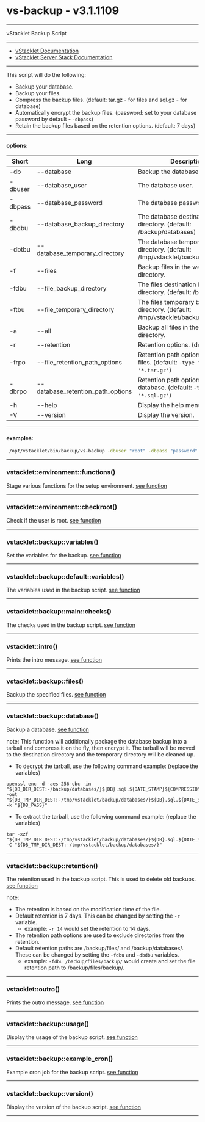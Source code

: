 # vs-backup - v3.1.1109


---

vStacklet Backup Script

---

- [vStacklet Documentation](https://github.com/JMSDOnline/vstacklet/blob/development/docs/setup/vstacklet.sh.md)
- [vStacklet Server Stack Documentation](https://github.com/JMSDOnline/vstacklet/blob/development/docs/setup/vstacklet-server-stack.sh.md)

---

This script will do the following:
- Backup your database.
- Backup your files.
- Compress the backup files. (default: tar.gz - for files and sql.gz - for database)
- Automatically encrypt the backup files. (password: set to your database password by default - `-dbpass`)
- Retain the backup files based on the retention options. (default: 7 days)

---

#### options:
| Short | Long                       | Description
| ----- | -------------------------- | ------------------------------------------
|  -db   | --database                 | Backup the database.
|  -dbuser   | --database_user          | The database user.
|  -dbpass   | --database_password      | The database password.
|  -dbdbu   | --database_backup_directory   | The database destination backup directory. (default: /backup/databases)
|  -dbtbu   | --database_temporary_directory  | The database temporary backup directory. (default: /tmp/vstacklet/backup/databases)
|  -f   | --files                    | Backup files in the web root directory.
|  -fdbu   | --file_backup_directory   | The files destination backup directory. (default: /backup/files)
|  -ftbu   | --file_temporary_directory  | The files temporary backup directory. (default: /tmp/vstacklet/backup/files)
|  -a   | --all                      | Backup all files in the web root directory.
|  -r   | --retention                | Retention options. (default: 7)
|  -frpo   | --file_retention_path_options  | Retention path options for the files. (default: `-type f -name '*.tar.gz'`)
|  -dbrpo   | --database_retention_path_options  | Retention path options for the database. (default: `-type f -name '*.sql.gz'`)
|  -h   | --help                     | Display the help menu.
|  -V   | --version                  | Display the version.

---

#### examples:
```bash
 /opt/vstacklet/bin/backup/vs-backup -dbuser "root" -dbpass "password" -db "database" -f "/var/www/html" -a"
```

---



### vstacklet::environment::functions()

Stage various functions for the setup environment. [see function](https://github.com/JMSDOnline/vstacklet/blob/development/bin/backup/vs-backup#L72-L151)

---

### vstacklet::environment::checkroot()

Check if the user is root. [see function](https://github.com/JMSDOnline/vstacklet/blob/development/bin/backup/vs-backup#L158-L163)

---

### vstacklet::backup::variables()

Set the variables for the backup. [see function](https://github.com/JMSDOnline/vstacklet/blob/development/bin/backup/vs-backup#L170-L288)

---

### vstacklet::backup::default::variables()

The variables used in the backup script. [see function](https://github.com/JMSDOnline/vstacklet/blob/development/bin/backup/vs-backup#L295-L346)

---

### vstacklet::backup::main::checks()

The checks used in the backup script. [see function](https://github.com/JMSDOnline/vstacklet/blob/development/bin/backup/vs-backup#L353-L402)

---

### vstacklet::intro()

Prints the intro message. [see function](https://github.com/JMSDOnline/vstacklet/blob/development/bin/backup/vs-backup#L409-L427)

---

### vstacklet::backup::files()

Backup the specified files. [see function](https://github.com/JMSDOnline/vstacklet/blob/development/bin/backup/vs-backup#L434-L492)

---

### vstacklet::backup::database()

Backup a database. [see function](https://github.com/JMSDOnline/vstacklet/blob/development/bin/backup/vs-backup#L512-L565)

note: This function will additionally package the database backup into a tarball
and compress it on the fly, then encrypt it. The tarball will be moved to the
destination directory and the temporary directory will be cleaned up.
- To decrypt the tarball, use the following command example: (replace the variables)
```
openssl enc -d -aes-256-cbc -in "${DB_DIR_DEST:-/backup/databases/}${DB}.sql.${DATE_STAMP}${COMPRESSION_EXTENSION}.enc" -out "${DB_TMP_DIR_DEST:-/tmp/vstacklet/backup/databases/}${DB}.sql.${DATE_STAMP}${COMPRESSION_EXTENSION}" -k "${DB_PASS}"
```
- To extract the tarball, use the following command example: (replace the variables)
```
tar -xzf "${DB_TMP_DIR_DEST:-/tmp/vstacklet/backup/databases/}${DB}.sql.${DATE_STAMP}${COMPRESSION_EXTENSION}" -C "${DB_TMP_DIR_DEST:-/tmp/vstacklet/backup/databases/}"
```

---

### vstacklet::backup::retention()

The retention used in the backup script. This is used to delete
old backups. [see function](https://github.com/JMSDOnline/vstacklet/blob/development/bin/backup/vs-backup#L584-L610)

note:
- The retention is based on the modification time of the file.
- Default retention is 7 days. This can be changed by setting the `-r` variable.
  - example: `-r 14` would set the retention to 14 days.
- The retention path options are used to exclude directories from the retention.
- Default retention paths are /backup/files/ and /backup/databases/. These can
be changed by setting the `-fdbu` and `-dbdbu` variables.
  - example: `-fdbu /backup/files/backup/` would create and set the file retention
path to /backup/files/backup/.

---

### vstacklet::outro()

Prints the outro message. [see function](https://github.com/JMSDOnline/vstacklet/blob/development/bin/backup/vs-backup#L617-L622)

---

### vstacklet::backup::usage()

Display the usage of the backup script. [see function](https://github.com/JMSDOnline/vstacklet/blob/development/bin/backup/vs-backup#L629-L673)

---

### vstacklet::backup::example_cron()

Example cron job for the backup script. [see function](https://github.com/JMSDOnline/vstacklet/blob/development/bin/backup/vs-backup#L680-L688)

---

### vstacklet::backup::version()

Display the version of the backup script. [see function](https://github.com/JMSDOnline/vstacklet/blob/development/bin/backup/vs-backup#L695-L701)

---


